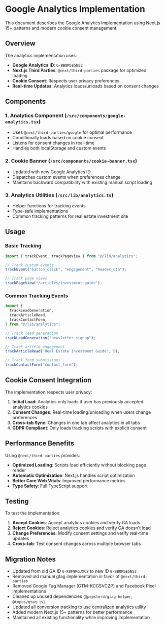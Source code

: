# Google Analytics Implementation

This document describes the Google Analytics implementation using Next.js 15+ patterns and modern cookie consent management.

## Overview

The analytics implementation uses:

- **Google Analytics ID**: `G-8B0M5E5N52`
- **Next.js Third Parties**: `@next/third-parties` package for optimized loading
- **Cookie Consent**: Respects user privacy preferences
- **Real-time Updates**: Analytics loads/unloads based on consent changes

## Components

### 1. Analytics Component (`/src/components/google-analytics.tsx`)

- Uses `@next/third-parties/google` for optimal performance
- Conditionally loads based on cookie consent
- Listens for consent changes in real-time
- Handles both localStorage and custom events

### 2. Cookie Banner (`/src/components/cookie-banner.tsx`)

- Updated with new Google Analytics ID
- Dispatches custom events when preferences change
- Maintains backward compatibility with existing manual script loading

### 3. Analytics Utilities (`/src/lib/analytics.ts`)

- Helper functions for tracking events
- Type-safe implementations
- Common tracking patterns for real estate investment site

## Usage

### Basic Tracking

```typescript
import { trackEvent, trackPageView } from "@/lib/analytics";

// Track custom events
trackEvent("button_click", "engagement", "header_cta");

// Track page views
trackPageView("/articles/investment-guide");
```

### Common Tracking Events

```typescript
import {
  trackLeadGeneration,
  trackArticleRead,
  trackContactForm,
} from "@/lib/analytics";

// Track lead generation
trackLeadGeneration("newsletter_signup");

// Track article engagement
trackArticleRead("Real Estate Investment Guide", 5);

// Track form submissions
trackContactForm("contact_form");
```

## Cookie Consent Integration

The implementation respects user privacy:

1. **Initial Load**: Analytics only loads if user has previously accepted analytics cookies
2. **Consent Changes**: Real-time loading/unloading when users change preferences
3. **Cross-tab Sync**: Changes in one tab affect analytics in all tabs
4. **GDPR Compliant**: Only loads tracking scripts with explicit consent

## Performance Benefits

Using `@next/third-parties` provides:

- **Optimized Loading**: Scripts load efficiently without blocking page render
- **Automatic Optimization**: Next.js handles script optimization
- **Better Core Web Vitals**: Improved performance metrics
- **Type Safety**: Full TypeScript support

## Testing

To test the implementation:

1. **Accept Cookies**: Accept analytics cookies and verify GA loads
2. **Reject Cookies**: Reject analytics cookies and verify GA doesn't load
3. **Change Preferences**: Modify consent settings and verify real-time updates
4. **Cross-tab**: Test consent changes across multiple browser tabs

## Migration Notes

- Updated from old GA ID `G-K8F9KGJXC8` to new ID `G-8B0M5E5N52`
- Removed old manual gtag implementation in favor of `@next/third-parties`
- Removed Google Tag Manager (GTM-KCGSVCZP) and Facebook Pixel implementations
- Cleaned up unused dependencies (`@pepsterd/gtag-helper`, `@types/gtag.js`)
- Updated all conversion tracking to use centralized analytics utility
- Added modern Next.js 15+ patterns for better performance
- Maintained all existing functionality while improving implementation
